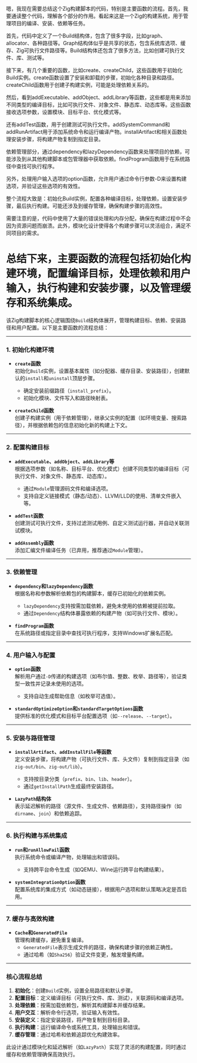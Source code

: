 嗯，我现在需要总结这个Zig构建脚本的代码，特别是主要函数的流程。首先，我要通读整个代码，理解各个部分的作用。看起来这是一个Zig的构建系统，用于管理项目的编译、安装、依赖等任务。

首先，代码中定义了一个Build结构体，包含了很多字段，比如graph、allocator、各种路径等。Graph结构体似乎是共享的状态，包含系统库选项、缓存、Zig可执行文件路径等。Build结构体还包含了很多方法，比如创建可执行文件、库、测试等。

接下来，有几个重要的函数，比如create、createChild，这些函数用于初始化Build实例。create函数设置了安装和卸载的步骤，初始化各种目录和路径。createChild函数用于创建子构建实例，可能是处理依赖关系的。

然后，看到addExecutable、addObject、addLibrary等函数，这些都是用来添加不同类型的编译目标，比如可执行文件、对象文件、静态库、动态库等。这些函数接收选项参数，设置模块、目标平台、优化模式等。

还有addTest函数，用于创建测试可执行文件。addSystemCommand和addRunArtifact用于添加系统命令和运行编译产物。installArtifact和相关函数处理安装步骤，将构建产物复制到指定目录。

依赖管理部分，通过dependency和lazyDependency函数来处理项目的依赖，可能涉及到从其他构建脚本或包管理器中获取依赖。findProgram函数用于在系统路径中查找可执行程序。

另外，处理用户输入选项的option函数，允许用户通过命令行参数-D来设置构建选项，并验证这些选项的有效性。

整个流程大致是：初始化Build实例，配置各种编译目标，处理依赖，设置安装步骤，最后执行构建。可能还涉及到缓存管理，确保构建步骤的高效性。

需要注意的是，代码中使用了大量的错误处理和内存分配，确保在构建过程中不会因为资源问题而崩溃。此外，模块化设计使得各个构建步骤可以灵活组合，满足不同项目的需求。

总结下来，主要函数的流程包括初始化构建环境，配置编译目标，处理依赖和用户输入，执行构建和安装步骤，以及管理缓存和系统集成。
================================================
该Zig构建脚本的核心逻辑围绕`Build`结构体展开，管理构建目标、依赖、安装路径和用户配置。以下是主要函数的流程总结：

---

### **1. 初始化构建环境**
- **`create`函数**  
  初始化`Build`实例，设置基本属性（如分配器、缓存目录、安装路径），创建默认的`install`和`uninstall`顶层步骤。  
  - 确定安装前缀路径（`install_prefix`）。  
  - 初始化模块、文件写入和路径映射表。

- **`createChild`函数**  
  创建子构建实例（用于依赖管理），继承父实例的配置（如环境变量、搜索路径），并根据依赖包的信息初始化新的构建上下文。

---

### **2. 配置构建目标**
- **`addExecutable`、`addObject`、`addLibrary`等**  
  根据选项参数（如名称、目标平台、优化模式）创建不同类型的编译目标（可执行文件、对象文件、静态库、动态库）。  
  - 通过`Module`管理源码文件和编译选项。  
  - 支持自定义链接模式（静态/动态）、LLVM/LLD的使用、清单文件嵌入等。

- **`addTest`函数**  
  创建测试可执行文件，支持过滤测试用例、自定义测试运行器，并自动关联测试模块。

- **`addAssembly`函数**  
  添加汇编文件编译任务（已弃用，推荐通过`Module`管理）。

---

### **3. 依赖管理**
- **`dependency`和`lazyDependency`函数**  
  根据名称和参数解析依赖包的构建脚本，缓存已初始化的依赖实例。  
  - `lazyDependency`支持按需加载依赖，避免未使用的依赖被提前拉取。  
  - 通过`Dependency`结构体暴露依赖的构建产物（如可执行文件、模块）。

- **`findProgram`函数**  
  在系统路径或指定目录中查找可执行程序，支持Windows扩展名匹配。

---

### **4. 用户输入与配置**
- **`option`函数**  
  解析用户通过`-D`传递的构建选项（如布尔值、整数、枚举、路径等），验证类型一致性并记录未使用的选项。  
  - 支持自动生成帮助信息（如枚举可选值）。

- **`standardOptimizeOption`和`standardTargetOptions`函数**  
  提供标准的优化模式和目标平台配置选项（如`--release`、`--target`）。

---

### **5. 安装与路径管理**
- **`installArtifact`、`addInstallFile`等函数**  
  定义安装步骤，将构建产物（可执行文件、库、头文件）复制到指定目录（如`zig-out/bin`、`zig-out/lib`）。  
  - 支持按目录分类（`prefix`、`bin`、`lib`、`header`）。  
  - 通过`getInstallPath`生成最终安装路径。

- **`LazyPath`结构体**  
  表示延迟解析的路径（源文件、生成文件、依赖路径），支持路径操作（如`dirname`、`join`）和依赖追踪。

---

### **6. 执行构建与系统集成**
- **`run`和`runAllowFail`函数**  
  执行系统命令或编译产物，处理输出和错误码。  
  - 支持跨平台命令生成（如QEMU、Wine运行跨平台构建结果）。

- **`systemIntegrationOption`函数**  
  配置系统库的集成方式（如动态链接），根据用户选项和默认策略决定是否启用。

---

### **7. 缓存与高效构建**
- **`Cache`和`GeneratedFile`**  
  管理构建缓存，避免重复编译。  
  - `GeneratedFile`表示生成文件的路径，确保构建步骤的依赖正确性。  
  - 通过哈希（如`Sha256`）验证文件变更，触发增量构建。

---

### **核心流程总结**
1. **初始化**：创建`Build`实例，设置全局路径和默认步骤。  
2. **配置目标**：定义编译目标（可执行文件、库、测试），关联源码和编译选项。  
3. **处理依赖**：按需加载依赖包，解析其构建脚本并缓存结果。  
4. **用户交互**：解析命令行选项，验证输入有效性。  
5. **安装定义**：指定安装路径，将产物复制到目标目录。  
6. **执行构建**：运行编译命令或系统工具，处理输出和错误。  
7. **缓存管理**：通过哈希和依赖追踪优化构建效率。

此设计通过模块化和延迟解析（如`LazyPath`）实现了灵活的构建配置，同时通过缓存和依赖管理确保高效执行。